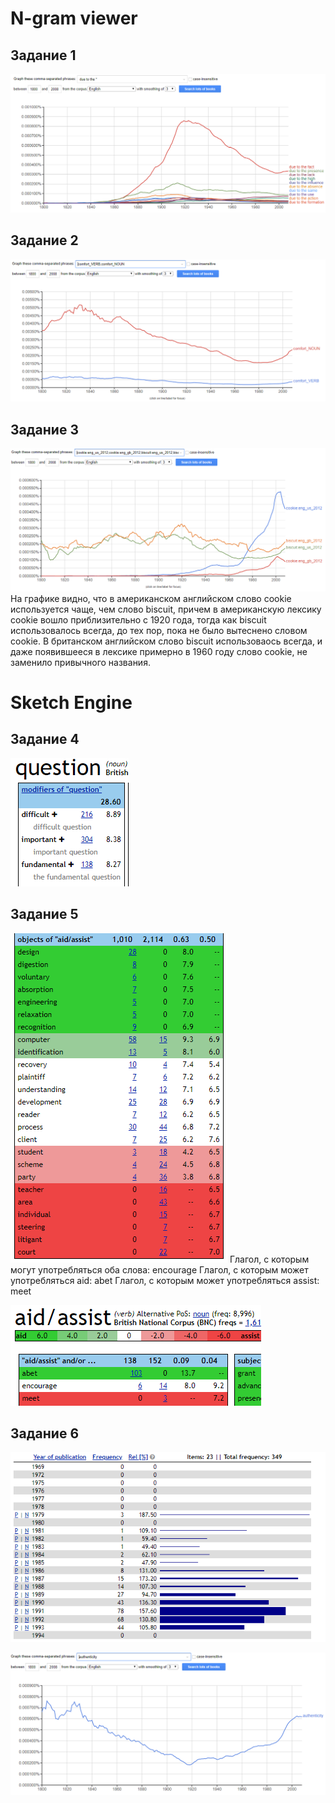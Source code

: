 # N-gram viewer 
## Задание 1
![](https://github.com/MaryKozhemyak/hw6/blob/master/%D0%B7%D0%B0%D0%B4%D0%B0%D0%BD%D0%B8%D0%B5%201.PNG)
## Задание 2
![](https://github.com/MaryKozhemyak/hw6/blob/master/%D0%B7%D0%B0%D0%B4%D0%B0%D0%BD%D0%B8%D0%B5%202.PNG)
## Задание 3
![](https://github.com/MaryKozhemyak/hw6/blob/master/%D0%B7%D0%B0%D0%B4%D0%B0%D0%BD%D0%B8%D0%B5%203.PNG)
На графике видно, что в американском английском слово cookie используется чаще, чем слово biscuit, причем в американскую лексику cookie вошло приблизительно с 1920 года, тогда как biscuit использовалось всегда, до тех пор, пока не было вытеснено словом cookie.
В британском английском слово biscuit использоваось всегда, и даже появившееся в лексике примерно в 1960 году слово cookie, не заменило привычного названия. 
# Sketch Engine 
## Задание 4
![](https://github.com/MaryKozhemyak/hw6/blob/master/%D0%B7%D0%B0%D0%B4%D0%B0%D0%BD%D0%B8%D0%B5%204.PNG)
## Задание 5
![](https://github.com/MaryKozhemyak/hw6/blob/master/%D0%B7%D0%B0%D0%B4%D0%B0%D0%BD%D0%B8%D0%B5%205%D0%B0..PNG)
Глагол, с которым могут употребляться оба слова: encourage 
Глагол, с которым может употребляться aid: abet
Глагол, с которым может употребляться assist: meet 

![](https://github.com/MaryKozhemyak/hw6/blob/master/%D0%B7%D0%B0%D0%B4%D0%B0%D0%BD%D0%B8%D0%B5%205%D0%B1.PNG)
## Задание 6
![](https://github.com/MaryKozhemyak/hw6/blob/master/%D0%B7%D0%B0%D0%B4%D0%B0%D0%BD%D0%B8%D0%B5%206%D0%B1.PNG)

![](https://github.com/MaryKozhemyak/hw6/blob/master/%D0%B7%D0%B0%D0%B4%D0%B0%D0%BD%D0%B8%D0%B5%206.PNG)

